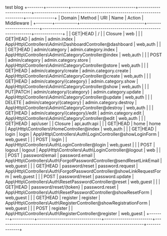 test blog
+--------+-----------+--------------------------------+------------------------+------------------------------------------------------------------------+--------------+
| Domain | Method    | URI                            | Name                   | Action                                                                 | Middleware   |
+--------+-----------+--------------------------------+------------------------+------------------------------------------------------------------------+--------------+
|        | GET|HEAD  | /                              |                        | Closure                                                                | web          |
|        | GET|HEAD  | admin                          | admin.index            | App\Http\Controllers\Admin\DashboardController@dashboard               | web,auth     |
|        | GET|HEAD  | admin/category                 | admin.category.index   | App\Http\Controllers\Admin\CategoryController@index                    | web,auth     |
|        | POST      | admin/category                 | admin.category.store   | App\Http\Controllers\Admin\CategoryController@store                    | web,auth     |
|        | GET|HEAD  | admin/category/create          | admin.category.create  | App\Http\Controllers\Admin\CategoryController@create                   | web,auth     |
|        | GET|HEAD  | admin/category/{category}      | admin.category.show    | App\Http\Controllers\Admin\CategoryController@show                     | web,auth     |
|        | PUT|PATCH | admin/category/{category}      | admin.category.update  | App\Http\Controllers\Admin\CategoryController@update                   | web,auth     |
|        | DELETE    | admin/category/{category}      | admin.category.destroy | App\Http\Controllers\Admin\CategoryController@destroy                  | web,auth     |
|        | GET|HEAD  | admin/category/{category}/edit | admin.category.edit    | App\Http\Controllers\Admin\CategoryController@edit                     | web,auth     |
|        | GET|HEAD  | api/user                       |                        | Closure                                                                | api,auth:api |
|        | GET|HEAD  | home                           | home                   | App\Http\Controllers\HomeController@index                              | web,auth     |
|        | GET|HEAD  | login                          | login                  | App\Http\Controllers\Auth\LoginController@showLoginForm                | web,guest    |
|        | POST      | login                          |                        | App\Http\Controllers\Auth\LoginController@login                        | web,guest    |
|        | POST      | logout                         | logout                 | App\Http\Controllers\Auth\LoginController@logout                       | web          |
|        | POST      | password/email                 | password.email         | App\Http\Controllers\Auth\ForgotPasswordController@sendResetLinkEmail  | web,guest    |
|        | GET|HEAD  | password/reset                 | password.request       | App\Http\Controllers\Auth\ForgotPasswordController@showLinkRequestForm | web,guest    |
|        | POST      | password/reset                 | password.update        | App\Http\Controllers\Auth\ResetPasswordController@reset                | web,guest    |
|        | GET|HEAD  | password/reset/{token}         | password.reset         | App\Http\Controllers\Auth\ResetPasswordController@showResetForm        | web,guest    |
|        | GET|HEAD  | register                       | register               | App\Http\Controllers\Auth\RegisterController@showRegistrationForm      | web,guest    |
|        | POST      | register                       |                        | App\Http\Controllers\Auth\RegisterController@register                  | web,guest    |
+--------+-----------+--------------------------------+------------------------+------------------------------------------------------------------------+--------------+
